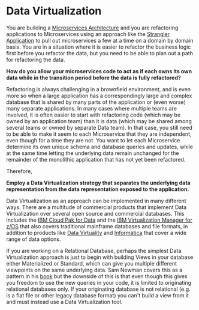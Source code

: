 # Data Virtualization

You are building a [Microservices Architecture](../Microservices/Microservices-Architecture.md) and you are refactoring applications to Microservices using an approach like the [Strangler Application](../Cloud-Adoption/Strangler-App.md) to pull out microservices a few at a time on a domain by domain basis.  You are in a situation where it is easier to refactor the business logic first before you refactor the data, but you need to be able to plan out a path for refactoring the data.

**How do you allow your microservices code to act as if each owns its own data while in the transition period before the data is fully refactored?**

Refactoring is always challenging in a brownfield environment, and is even more so when a large application has a correspondingly large and complex database that is shared by many parts of the application or (even worse) many separate applications.  In many cases where multiple teams are involved, it is often easier to start with refactoring code (which may be owned by an application team) than it is data (which may be shared among several teams or owned by separate Data team).  In that case, you still need to be able to make it seem to each Microservice that they are independent, even though for a time they are not.  You want to let each Microservice determine its own unique schema and database queries and updates, while at the same time letting the underlying data remain unchanged for the remainder of the monolithic application that has not yet been refactored.

Therefore,

**Employ a Data Virtualization strategy that separates the underlying data representation from the data representation exposed to the application.**

Data Virtualization as an approach can be implemented in many different ways.  There are a multitude of commercial products that implement Data Virtualization over several open source and commercial databases.  This includes the [IBM Cloud Pak for Data](https://www.ibm.com/analytics/data-virtualization) and the [IBM Virtualization Manager for z/OS](https://www.ibm.com/products/data-virtualization-manager-for-zos) that also covers traditional mainframe databases and file formats, in addition to products like [Data Virtuality](https://datavirtuality.com/) and [Informatica](https://informatica.com) that cover a wide range of data options.  

If you are working on a Relational Database, perhaps the simplest Data Virtualization approach is just to begin with building Views in your database either Materialized or Standard, which can give you multiple different viewpoints on the same underlying data.  Sam Newman covers this as a pattern in his [book](https://samnewman.io/books/monolith-to-microservices/) but the downside of this is that even though this gives you freedom to use the new queries in your code, it is limited to originating relational databases only. If your originating database is not relational (e.g. is a flat file or other legacy database format) you can't build a view from it and must instead use a Data Virtualization tool. 
